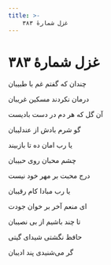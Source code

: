 ```yaml
---
title: >-
    غزل شمارهٔ ۳۸۳
---
```

# غزل شمارهٔ ۳۸۳

<div class="b" id="bn1"><div class="m1"><p>چندان که گفتم غم با طبیبان</p></div>
<div class="m2"><p>درمان نکردند مسکین غریبان</p></div></div>
<div class="b" id="bn2"><div class="m1"><p>آن گل که هر دم در دست بادیست</p></div>
<div class="m2"><p>گو شرم بادش از عندلیبان</p></div></div>
<div class="b" id="bn3"><div class="m1"><p>یا رب امان ده تا بازبیند</p></div>
<div class="m2"><p>چشم محبان روی حبیبان</p></div></div>
<div class="b" id="bn4"><div class="m1"><p>درج محبت بر مهر خود نیست</p></div>
<div class="m2"><p>یا رب مبادا کام رقیبان</p></div></div>
<div class="b" id="bn5"><div class="m1"><p>ای منعم آخر بر خوان جودت</p></div>
<div class="m2"><p>تا چند باشیم از بی نصیبان</p></div></div>
<div class="b" id="bn6"><div class="m1"><p>حافظ نگشتی شیدای گیتی</p></div>
<div class="m2"><p>گر می‌شنیدی پند ادیبان</p></div></div>